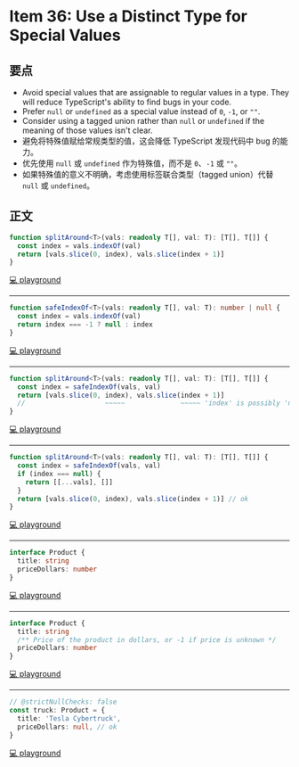 # Item 36: Use a Distinct Type for Special Values

## 要点

- Avoid special values that are assignable to regular values in a type. They will reduce TypeScript's ability to find bugs in your code.
- Prefer `null` or `undefined` as a special value instead of `0`, `-1`, or `""`.
- Consider using a tagged union rather than `null` or `undefined` if the meaning of those values isn't clear.
- 避免将特殊值赋给常规类型的值，这会降低 TypeScript 发现代码中 bug 的能力。
- 优先使用 `null` 或 `undefined` 作为特殊值，而不是 `0`、`-1` 或 `""`。
- 如果特殊值的意义不明确，考虑使用标签联合类型（tagged union）代替 `null` 或 `undefined`。

## 正文

```ts
function splitAround<T>(vals: readonly T[], val: T): [T[], T[]] {
  const index = vals.indexOf(val)
  return [vals.slice(0, index), vals.slice(index + 1)]
}
```

[💻 playground](https://www.typescriptlang.org/play/?ts=5.4.5#code/GYVwdgxgLglg9mABAZwA4BsZQIICc7gAmAPACoB8AFAG4CG6yAXIrgKa2ELoCeipA2gF0ANIjrpmpAJTN+AkXyGDEAbwBQiRBATIoiGGEKsAHogC8Y+sgB0Bo8YDywGvSkBuDS1ZQQuJP3EbZEwIVkoABlE7EylRQOtgmFDKaOMAagBGKUEPAF81IA)

---

```ts
function safeIndexOf<T>(vals: readonly T[], val: T): number | null {
  const index = vals.indexOf(val)
  return index === -1 ? null : index
}
```

[💻 playground](https://www.typescriptlang.org/play/?ts=5.4.5#code/GYVwdgxgLglg9mABAZwIbAKYEkwBMMAeA8sADwAqAfABQBuqANsgFyIBOGquCDAnouQDaAXQA0ieg1bkAlKzAgAtgCMMbRAB9EChg0QBvAFCJEEBMiiIYeQogC8ExsgB01-MWB1GMgNzH2GFAgbEhutnYRiAC0AIyIAPzaILqIrGEEfgC+hkA)

---

```ts
function splitAround<T>(vals: readonly T[], val: T): [T[], T[]] {
  const index = safeIndexOf(vals, val)
  return [vals.slice(0, index), vals.slice(index + 1)]
  //                    ~~~~~              ~~~~~ 'index' is possibly 'null'
}
```

[💻 playground](https://www.typescriptlang.org/play/?ts=5.4.5#code/GYVwdgxgLglg9mABAZwIbAKYEkwBMMAeA8sADwAqAfABQBuqANsgFyIBOGquCDAnouQDaAXQA0ieg1bkAlKzAgAtgCMMbRAB9EChg0QBvAFCJEEBMiiIYeQogC8ExsgB01-MWB1GMgNzH2GFAgbEhutnYRiAC0AIyIAPzaILqIrGEEfgC+hqCQsAgoAA4MMFAAgmxw4LgUNJIsAVw8-EJijlICcoiCreKtwgb+ZmAWVjYE9ijo2OMkXkzikr7+HEEh3fXOyCUQGNQADOLpMotOWzt76QDUMTLCfiYA9I8mr2-vHwB+398ff4g-X4AcnSQKsyEQhTgyGQMGUfEQQJ0DCBhmyQA)

---

```ts
function splitAround<T>(vals: readonly T[], val: T): [T[], T[]] {
  const index = safeIndexOf(vals, val)
  if (index === null) {
    return [[...vals], []]
  }
  return [vals.slice(0, index), vals.slice(index + 1)] // ok
}
```

[💻 playground](https://www.typescriptlang.org/play/?ts=5.4.5#code/GYVwdgxgLglg9mABAZwIbAKYEkwBMMAeA8sADwAqAfABQBuqANsgFyIBOGquCDAnouQDaAXQA0ieg1bkAlKzAgAtgCMMbRAB9EChg0QBvAFCJEEBMiiIYeQogC8ExsgB01-MWB1GMgNzH2GFAgbEhutnYRiAC0AIyIAPzaILqIrGEEfgC+hqCQsAgoAA4MMFAAgmxw4LgUNJIsAVw8-EJijlICcoiCreKtwgb+ZmAWVjYE9ijo2OMkXkzikr7+MMCI1On2kToMMoMmJhxBId2Czuf1bSLCfibZh4HBSIL1zsglEBjUAAzi6TKLJxvD5fdIAahiMhuJgA9DDEHAANaGbJAA)

---

```ts
interface Product {
  title: string
  priceDollars: number
}
```

[💻 playground](https://www.typescriptlang.org/play/?ts=5.4.5#code/GYVwdgxgLglg9mABAZwIbAKYEkwBMMAeA8sADwAqAfABQBuqANsgFyIBOGquCDAnouQDaAXQA0ieg1bkAlKzAgAtgCMMbRAB9EChg0QBvAFCJEEBMiiIYeQogC8ExsgB01-MWB1GMgNzH2GFAgbEhutnYRiAC0AIyIAPzaILqIrGEEfgC+htZQasCoEBiIAApscLgg0Ab+sFAMGKwWbNYA5n4mAA4tRQAicLqobCxJKmpZhkA)

---

```ts
interface Product {
  title: string
  /** Price of the product in dollars, or -1 if price is unknown */
  priceDollars: number
}
```

[💻 playground](https://www.typescriptlang.org/play/?ts=5.4.5#code/JYOwLgpgTgZghgYwgAgApQPYBMCuCzIDeAUMsmMGADYQBcyAzmFKAOYDcpyA9AFS9oWSZBhjkAFigAOmXPmShkWDFSpwoDADQioyALQBGBWJnBhwBshwgA1iAwB3EMl7cuppABEVajfRA4ALYARtCcAL7EQA)

---

```ts
// @strictNullChecks: false
const truck: Product = {
  title: 'Tesla Cybertruck',
  priceDollars: null, // ok
}
```

[💻 playground](https://www.typescriptlang.org/play/?ts=5.4.5&strictNullChecks=false#code/JYOwLgpgTgZghgYwgAgApQPYBMCuCzIDeAUMsmMGADYQBcyAzmFKAOYDcpyA9AFS9oWSZBhjkAFigAOmXPmShkWDFSpwoDADQioyALQBGBWJnBhwBshwgA1iAwB3EMl7cuppABEVajfRA4ALYARtCcAL7E3NzIAAJMQmAAcjiqAMKSCDYM9PBUDBDECBggTORQeDb06Nh4BAC8RFwU1HTIAOQAKhAMashpAJ6hUMyV7ZruQhDequo5yAGq2jwxGDbE4ZxAA)
